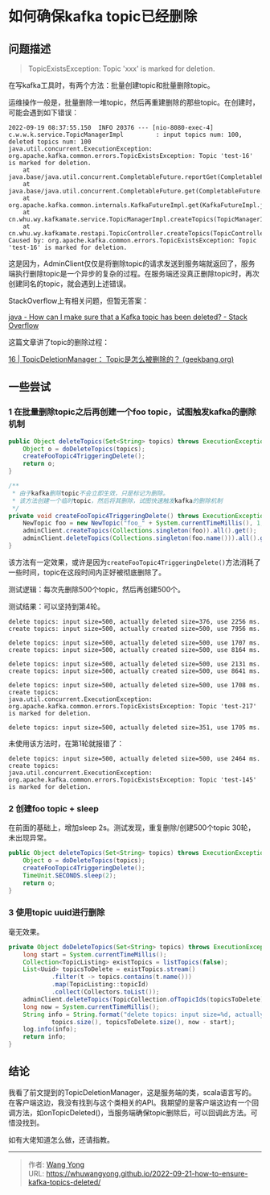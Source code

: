 # 如何确保kafka topic已经删除


## 问题描述

> TopicExistsException: Topic 'xxx' is marked for deletion.

在写kafka工具时，有两个方法：批量创建topic和批量删除topic。

运维操作一般是，批量删除一堆topic，然后再重建删除的那些topic。在创建时，可能会遇到如下错误：

```plaintext
2022-09-19 08:37:55.150  INFO 20376 --- [nio-8080-exec-4] c.w.w.k.service.TopicManagerImpl         : input topics num: 100, deleted topics num: 100
java.util.concurrent.ExecutionException: org.apache.kafka.common.errors.TopicExistsException: Topic 'test-16' is marked for deletion.
	at java.base/java.util.concurrent.CompletableFuture.reportGet(CompletableFuture.java:395)
	at java.base/java.util.concurrent.CompletableFuture.get(CompletableFuture.java:1999)
	at org.apache.kafka.common.internals.KafkaFutureImpl.get(KafkaFutureImpl.java:165)
	at cn.whu.wy.kafkamate.service.TopicManagerImpl.createTopics(TopicManagerImpl.java:56)
	at cn.whu.wy.kafkamate.restapi.TopicController.createTopics(TopicController.java:24)
Caused by: org.apache.kafka.common.errors.TopicExistsException: Topic 'test-16' is marked for deletion.

```

这是因为，AdminClient仅仅是将删除topic的请求发送到服务端就返回了，服务端执行删除topic是一个异步的复杂的过程。在服务端还没真正删除topic时，再次创建同名的topic，就会遇到上述错误。

StackOverflow上有相关问题，但暂无答案：

[java - How can I make sure that a Kafka topic has been deleted? - Stack Overflow](https://stackoverflow.com/questions/73109687/how-can-i-make-sure-that-a-kafka-topic-has-been-deleted)

这篇文章讲了topic的删除过程：

[16 | TopicDeletionManager： Topic是怎么被删除的？ (geekbang.org)](https://time.geekbang.org/column/article/241066)


## 一些尝试

### 1 在批量删除topic之后再创建一个foo topic，试图触发kafka的删除机制

```java
public Object deleteTopics(Set<String> topics) throws ExecutionException, InterruptedException {
    Object o = doDeleteTopics(topics);
    createFooTopic4TriggeringDelete();
    return o;
}

/**
 * 由于kafka删除topic不会立即生效，只是标记为删除。
 * 该方法创建一个临时topic，然后将其删除，试图快速触发kafka的删除机制
 */
private void createFooTopic4TriggeringDelete() throws ExecutionException, InterruptedException {
    NewTopic foo = new NewTopic("foo_" + System.currentTimeMillis(), 1, (short) 1);
    adminClient.createTopics(Collections.singleton(foo)).all().get();
    adminClient.deleteTopics(Collections.singleton(foo.name())).all().get();
}
```

该方法有一定效果，或许是因为`createFooTopic4TriggeringDelete()`方法消耗了一些时间，topic在这段时间内正好被彻底删除了。

测试逻辑：每次先删除500个topic，然后再创建500个。

测试结果：可以坚持到第4轮。

```plaintext
delete topics: input size=500, actually deleted size=376, use 2256 ms.
create topics: input size=500, actually created size=500, use 7956 ms.

delete topics: input size=500, actually deleted size=500, use 1707 ms.
create topics: input size=500, actually created size=500, use 8164 ms.

delete topics: input size=500, actually deleted size=500, use 2131 ms.
create topics: input size=500, actually created size=500, use 8641 ms.

delete topics: input size=500, actually deleted size=500, use 1708 ms.
create topics:
java.util.concurrent.ExecutionException: org.apache.kafka.common.errors.TopicExistsException: Topic 'test-217' is marked for deletion.

delete topics: input size=500, actually deleted size=351, use 1705 ms.
```

未使用该方法时，在第1轮就报错了：

```plaintext
delete topics: input size=500, actually deleted size=500, use 2464 ms.
create topics: 
java.util.concurrent.ExecutionException: org.apache.kafka.common.errors.TopicExistsException: Topic 'test-145' is marked for deletion.

```

### 2 创建foo topic + sleep

在前面的基础上，增加sleep 2s。测试发现，重复删除/创建500个topic 30轮，未出现异常。

```java
public Object deleteTopics(Set<String> topics) throws ExecutionException, InterruptedException {
    Object o = doDeleteTopics(topics);
    createFooTopic4TriggeringDelete();
    TimeUnit.SECONDS.sleep(2);
    return o;
}
```


### 3 使用topic uuid进行删除

毫无效果。

```java
private Object doDeleteTopics(Set<String> topics) throws ExecutionException, InterruptedException {
    long start = System.currentTimeMillis();
    Collection<TopicListing> existTopics = listTopics(false);
    List<Uuid> topicsToDelete = existTopics.stream()
            .filter(t -> topics.contains(t.name()))
            .map(TopicListing::topicId)
            .collect(Collectors.toList());
    adminClient.deleteTopics(TopicCollection.ofTopicIds(topicsToDelete)).all().get();
    long now = System.currentTimeMillis();
    String info = String.format("delete topics: input size=%d, actually deleted size=%d, use %d ms.",
            topics.size(), topicsToDelete.size(), now - start);
    log.info(info);
    return info;
}
```

## 结论

我看了前文提到的TopicDeletionManager，这是服务端的类，scala语言写的。在客户端这边，我没有找到与这个类相关的API。我期望的是客户端这边有一个回调方法，如onTopicDeleted()，当服务端确保topic删除后，可以回调此方法。可惜没找到。

如有大佬知道怎么做，还请指教。

---

> 作者: [Wang Yong](https://github.com/whuwangyong)  
> URL: https://whuwangyong.github.io/2022-09-21-how-to-ensure-kafka-topics-deleted/  

